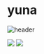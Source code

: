 # yuna

![header](https://capsule-render.vercel.app/api?type=waving&color=auto&height=300&section=header&text=YUNA%20CODE&fontSize=90)

<img src="https://img.shields.io/badge/기술이름-#제외색상번호?style=for-the-badge&logo=아이콘이름&logoColor=white">

<img src="https://img.shields.io/badge/html-E34F26?style=for-the-badge&logo=html5&logoColor=white">
